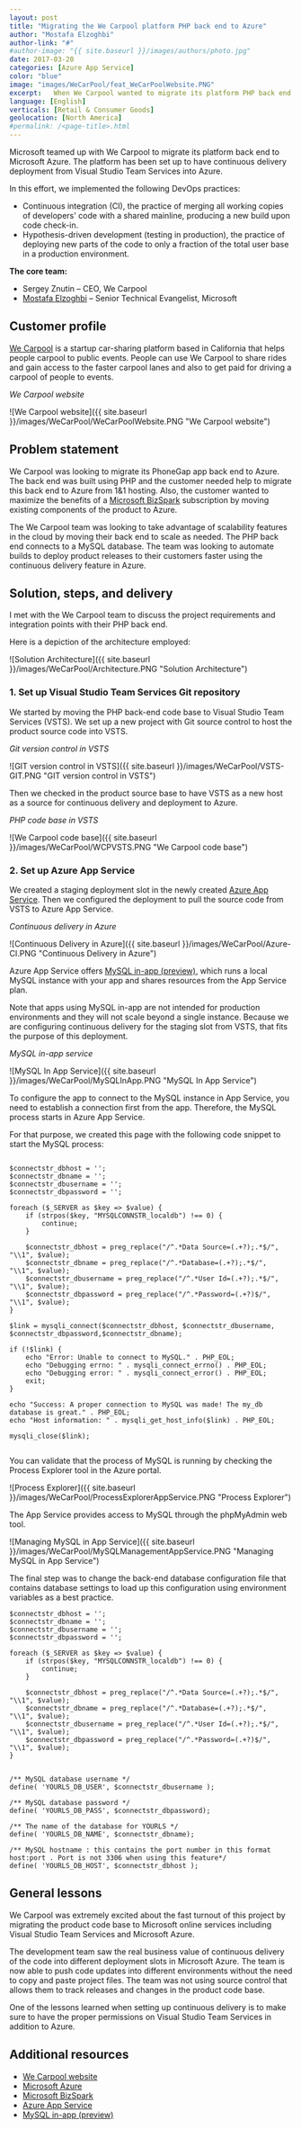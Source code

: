 ```yaml
---
layout: post
title: "Migrating the We Carpool platform PHP back end to Azure"
author: "Mostafa Elzoghbi"
author-link: "#"
#author-image: "{{ site.baseurl }}/images/authors/photo.jpg"
date: 2017-03-20
categories: [Azure App Service]
color: "blue"
image: "images/WeCarPool/feat_WeCarPoolWebsite.PNG"
excerpt:   When We Carpool wanted to migrate its platform PHP back end to Azure, Microsoft helped with the solution. The platform now has continuous delivery from Visual Studio Team Services to Azure.
language: [English]
verticals: [Retail & Consumer Goods]
geolocation: [North America]
#permalink: /<page-title>.html
---
```


Microsoft teamed up with We Carpool to migrate its platform back end to Microsoft Azure. The platform has been set up to have continuous delivery deployment from Visual Studio Team Services into Azure.

In this effort, we implemented the following DevOps practices:

- Continuous integration (CI), the practice of merging all working copies of developers' code with a shared mainline, producing a new build upon code check-in. 
- Hypothesis-driven development (testing in production), the practice of deploying new parts of the code to only a fraction of the total user base in a production environment.

**The core team:**

- Sergey Znutin – CEO, We Carpool
- [Mostafa Elzoghbi](http://www.twitter.com/mostafaelzoghbi) – Senior Technical Evangelist, Microsoft
 
## Customer profile ##

[We Carpool](http://www.wecarpool.com) is a startup car-sharing platform based in California that helps people carpool to public events. People can use We Carpool to share rides and gain access to the faster carpool lanes and also to get paid for driving a carpool of people to events. 

*We Carpool website*

![We Carpool website]({{ site.baseurl }}/images/WeCarPool/WeCarPoolWebsite.PNG "We Carpool website")

 
## Problem statement ##

We Carpool was looking to migrate its PhoneGap app back end to Azure. The back end was built using PHP and the customer needed help to migrate this back end to Azure from 1&1 hosting. Also, the customer wanted to maximize the benefits of a [Microsoft BizSpark](https://bizspark.microsoft.com/) subscription by moving existing components of the product to Azure.

The We Carpool team was looking to take advantage of scalability features in the cloud by moving their back end to scale as needed. The PHP back end connects to a MySQL database. The team was looking to automate builds to deploy product releases to their customers faster using the continuous delivery feature in Azure. 
 
## Solution, steps, and delivery ##

I met with the We Carpool team to discuss the project requirements and integration points with their PHP back end. 

Here is a depiction of the architecture employed: 

![Solution Architecture]({{ site.baseurl }}/images/WeCarPool/Architecture.PNG "Solution Architecture")


### 1. Set up Visual Studio Team Services Git repository

We started by moving the PHP back-end code base to Visual Studio Team Services (VSTS). We set up a new project with Git source control to host the product source code into VSTS.

*Git version control in VSTS*

![GIT version control in VSTS]({{ site.baseurl }}/images/WeCarPool/VSTS-GIT.PNG "GIT version control in VSTS")

Then we checked in the product source base to have VSTS as a new host as a source for continuous delivery and deployment to Azure.

*PHP code base in VSTS*

![We Carpool code base]({{ site.baseurl }}/images/WeCarPool/WCPVSTS.PNG "We Carpool code base")


### 2. Set up Azure App Service

We created a staging deployment slot in the newly created [Azure App Service](https://azure.microsoft.com/en-us/services/app-service/). Then we configured the deployment to pull the source code from VSTS to Azure App Service.

*Continuous delivery in Azure*

![Continuous Delivery in Azure]({{ site.baseurl }}/images/WeCarPool/Azure-CI.PNG "Continuous Delivery in Azure")


Azure App Service offers [MySQL in-app (preview)](https://azure.microsoft.com/en-us/updates/announcing-mysql-in-app-preview-for-web-apps/), which runs a local MySQL instance with your app and shares resources from the App Service plan.

Note that apps using MySQL in-app are not intended for production environments and they will not scale beyond a single instance. Because we are configuring continuous delivery for the staging slot from VSTS, that fits the purpose of this deployment.

*MySQL in-app service*

![MySQL In App Service]({{ site.baseurl }}/images/WeCarPool/MySQLInApp.PNG "MySQL In App Service")


To configure the app to connect to the MySQL instance in App Service, you need to establish a connection first from the app. Therefore, the MySQL process starts in Azure App Service.

For that purpose, we created this page with the following code snippet to start the MySQL process:

~~~~~

$connectstr_dbhost = '';
$connectstr_dbname = '';
$connectstr_dbusername = '';
$connectstr_dbpassword = '';

foreach ($_SERVER as $key => $value) {
    if (strpos($key, "MYSQLCONNSTR_localdb") !== 0) {
        continue;
    }
    
    $connectstr_dbhost = preg_replace("/^.*Data Source=(.+?);.*$/", "\\1", $value);
    $connectstr_dbname = preg_replace("/^.*Database=(.+?);.*$/", "\\1", $value);
    $connectstr_dbusername = preg_replace("/^.*User Id=(.+?);.*$/", "\\1", $value);
    $connectstr_dbpassword = preg_replace("/^.*Password=(.+?)$/", "\\1", $value);
}

$link = mysqli_connect($connectstr_dbhost, $connectstr_dbusername, $connectstr_dbpassword,$connectstr_dbname);

if (!$link) {
    echo "Error: Unable to connect to MySQL." . PHP_EOL;
    echo "Debugging errno: " . mysqli_connect_errno() . PHP_EOL;
    echo "Debugging error: " . mysqli_connect_error() . PHP_EOL;
    exit;
}

echo "Success: A proper connection to MySQL was made! The my_db database is great." . PHP_EOL;
echo "Host information: " . mysqli_get_host_info($link) . PHP_EOL;

mysqli_close($link);


~~~~~


You can validate that the process of MySQL is running by checking the Process Explorer tool in the Azure portal.

![Process Explorer]({{ site.baseurl }}/images/WeCarPool/ProcessExplorerAppService.PNG "Process Explorer")


The App Service provides access to MySQL through the phpMyAdmin web tool.

![Managing MySQL in App Service]({{ site.baseurl }}/images/WeCarPool/MySQLManagementAppService.PNG "Managing MySQL in App Service")


The final step was to change the back-end database configuration file that contains database settings to load up this configuration using environment variables as a best practice.

~~~~~
$connectstr_dbhost = '';
$connectstr_dbname = '';
$connectstr_dbusername = '';
$connectstr_dbpassword = '';

foreach ($_SERVER as $key => $value) {
    if (strpos($key, "MYSQLCONNSTR_localdb") !== 0) {
        continue;
    }
    
    $connectstr_dbhost = preg_replace("/^.*Data Source=(.+?);.*$/", "\\1", $value);
    $connectstr_dbname = preg_replace("/^.*Database=(.+?);.*$/", "\\1", $value);
    $connectstr_dbusername = preg_replace("/^.*User Id=(.+?);.*$/", "\\1", $value);
    $connectstr_dbpassword = preg_replace("/^.*Password=(.+?)$/", "\\1", $value);
}


/** MySQL database username */
define( 'YOURLS_DB_USER', $connectstr_dbusername );

/** MySQL database password */
define( 'YOURLS_DB_PASS', $connectstr_dbpassword);

/** The name of the database for YOURLS */
define( 'YOURLS_DB_NAME', $connectstr_dbname);

/** MySQL hostname : this contains the port number in this format host:port . Port is not 3306 when using this feature*/
define( 'YOURLS_DB_HOST', $connectstr_dbhost ); 
~~~~~


## General lessons ##

We Carpool was extremely excited about the fast turnout of this project by migrating the product code base to Microsoft online services including Visual Studio Team Services and Microsoft Azure.

The development team saw the real business value of continuous delivery of the code into different deployment slots in Microsoft Azure. The team is now able to push code updates into different environments without the need to copy and paste project files. The team was not using source control that allows them to track releases and changes in the product code base.

One of the lessons learned when setting up continuous delivery is to make sure to have the proper permissions on Visual Studio Team Services in addition to Azure.

## Additional resources ##

- [We Carpool website](http://www.wecarpool.com)
- [Microsoft Azure](https://azure.microsoft.com/en-us/?b=17.06)
- [Microsoft BizSpark](https://bizspark.microsoft.com/)
- [Azure App Service](https://azure.microsoft.com/en-us/services/app-service/)
- [MySQL in-app (preview)](https://azure.microsoft.com/en-us/updates/announcing-mysql-in-app-preview-for-web-apps/)


